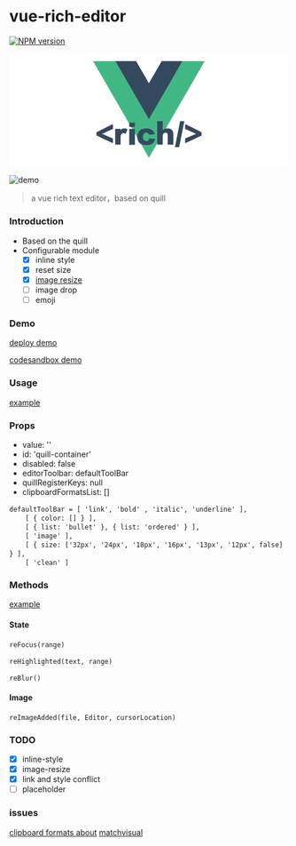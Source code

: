 # vue-rich-editor

[![NPM version][npm-image]][npm-url]

[npm-image]: https://img.shields.io/npm/v/vue-rich-editor.svg
[npm-url]: https://www.npmjs.com/package/vue-rich-editor

![](https://github.com/ReAlign/vue-rich-editor/blob/master/source/github-vue-rich-logo.png)

![demo](http://olz3b8fm9.bkt.clouddn.com/17-12-26/22851530.jpg)
> a vue rich text editor，based on quill

### Introduction

* Based on the quill
* Configurable module
    * [x] inline style
    * [x] reset size
    * [x] [image resize](https://github.com/Fandom-OSS/quill-blot-formatter)
    * [ ] image drop
    * [ ] emoji

### Demo

[deploy demo](http://realign.pw/vue-rich-editor/)

[codesandbox demo](https://codesandbox.io/s/w0m20jjxrl)

### Usage

[example](https://github.com/ReAlign/vue-rich-editor/tree/master/example)

### Props

* value: ''
* id: 'quill-container'
* disabled: false
* editorToolbar: defaultToolBar
* quillRegisterKeys: null
* clipboardFormatsList: []

```
defaultToolBar = [ 'link', 'bold' , 'italic', 'underline' ],
    [ { color: [] } ],
    [ { list: 'bullet' }, { list: 'ordered' } ],
    [ 'image' ],
    [ { size: ['32px', '24px', '18px', '16px', '13px', '12px', false] } ],
    [ 'clean' ]
```

### Methods

[example](https://github.com/ReAlign/vue-rich-editor/tree/master/example)
#### State

```
reFocus(range)
```

```
reHighlighted(text, range)
```

```
reBlur()
```

#### Image

```
reImageAdded(file, Editor, cursorLocation)
```

### TODO

* [x] inline-style
* [x] image-resize
* [x] link and style conflict
* [ ] placeholder

### issues

[clipboard formats about](https://github.com/quilljs/quill/issues/1687)
[matchvisual](https://quilljs.com/docs/modules/clipboard/#matchvisual)